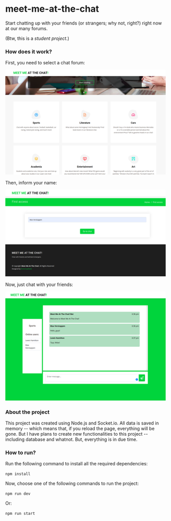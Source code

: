 # meet-me-at-the-chat

Start chatting up with your friends (or strangers; why not, right?) right now at our many forums.

(Btw, this is a _student project_.)

### How does it work?

First, you need to select a chat forum:

![Index page](public/assets/img/public/index.png)

Then, inform your name:

![First access page](public/assets/img/public/first-access.png)

Now, just chat with your friends:

![Chat page](public/assets/img/public/chat.png)

### About the project

This project was created using Node.js and Socket.io. All data is saved in memory -- which means that, if you reload the page, everything will be gone. But I have plans to create new functionalities to this project -- including database and whatnot. But, everything is in due time.

### How to run?

Run the following command to install all the required dependencies:

`npm install`

Now, choose one of the following commands to run the project:

`npm run dev`

Or:

`npm run start`